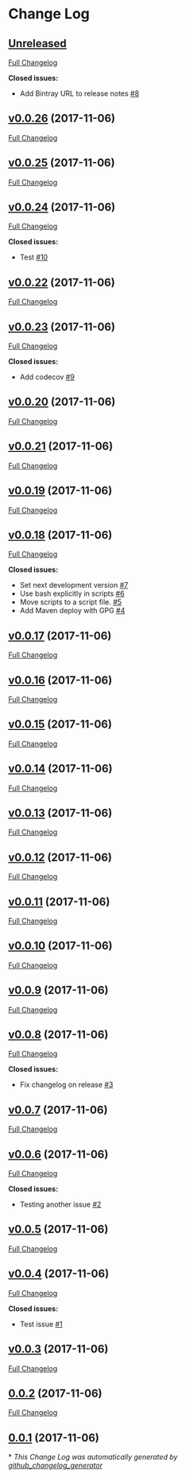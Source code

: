 # Change Log

## [Unreleased](https://github.com/donovanmuller/test-minishift-travis/tree/HEAD)

[Full Changelog](https://github.com/donovanmuller/test-minishift-travis/compare/v0.0.26...HEAD)

**Closed issues:**

- Add Bintray URL to release notes [\#8](https://github.com/donovanmuller/test-minishift-travis/issues/8)

## [v0.0.26](https://github.com/donovanmuller/test-minishift-travis/tree/v0.0.26) (2017-11-06)
[Full Changelog](https://github.com/donovanmuller/test-minishift-travis/compare/v0.0.25...v0.0.26)

## [v0.0.25](https://github.com/donovanmuller/test-minishift-travis/tree/v0.0.25) (2017-11-06)
[Full Changelog](https://github.com/donovanmuller/test-minishift-travis/compare/v0.0.24...v0.0.25)

## [v0.0.24](https://github.com/donovanmuller/test-minishift-travis/tree/v0.0.24) (2017-11-06)
[Full Changelog](https://github.com/donovanmuller/test-minishift-travis/compare/v0.0.22...v0.0.24)

**Closed issues:**

- Test [\#10](https://github.com/donovanmuller/test-minishift-travis/issues/10)

## [v0.0.22](https://github.com/donovanmuller/test-minishift-travis/tree/v0.0.22) (2017-11-06)
[Full Changelog](https://github.com/donovanmuller/test-minishift-travis/compare/v0.0.23...v0.0.22)

## [v0.0.23](https://github.com/donovanmuller/test-minishift-travis/tree/v0.0.23) (2017-11-06)
[Full Changelog](https://github.com/donovanmuller/test-minishift-travis/compare/v0.0.20...v0.0.23)

**Closed issues:**

- Add codecov [\#9](https://github.com/donovanmuller/test-minishift-travis/issues/9)

## [v0.0.20](https://github.com/donovanmuller/test-minishift-travis/tree/v0.0.20) (2017-11-06)
[Full Changelog](https://github.com/donovanmuller/test-minishift-travis/compare/v0.0.21...v0.0.20)

## [v0.0.21](https://github.com/donovanmuller/test-minishift-travis/tree/v0.0.21) (2017-11-06)
[Full Changelog](https://github.com/donovanmuller/test-minishift-travis/compare/v0.0.19...v0.0.21)

## [v0.0.19](https://github.com/donovanmuller/test-minishift-travis/tree/v0.0.19) (2017-11-06)
[Full Changelog](https://github.com/donovanmuller/test-minishift-travis/compare/v0.0.18...v0.0.19)

## [v0.0.18](https://github.com/donovanmuller/test-minishift-travis/tree/v0.0.18) (2017-11-06)
[Full Changelog](https://github.com/donovanmuller/test-minishift-travis/compare/v0.0.17...v0.0.18)

**Closed issues:**

- Set next development version [\#7](https://github.com/donovanmuller/test-minishift-travis/issues/7)
- Use bash explicitly in scripts [\#6](https://github.com/donovanmuller/test-minishift-travis/issues/6)
- Move scripts to a script file. [\#5](https://github.com/donovanmuller/test-minishift-travis/issues/5)
- Add Maven deploy with GPG [\#4](https://github.com/donovanmuller/test-minishift-travis/issues/4)

## [v0.0.17](https://github.com/donovanmuller/test-minishift-travis/tree/v0.0.17) (2017-11-06)
[Full Changelog](https://github.com/donovanmuller/test-minishift-travis/compare/v0.0.16...v0.0.17)

## [v0.0.16](https://github.com/donovanmuller/test-minishift-travis/tree/v0.0.16) (2017-11-06)
[Full Changelog](https://github.com/donovanmuller/test-minishift-travis/compare/v0.0.15...v0.0.16)

## [v0.0.15](https://github.com/donovanmuller/test-minishift-travis/tree/v0.0.15) (2017-11-06)
[Full Changelog](https://github.com/donovanmuller/test-minishift-travis/compare/v0.0.14...v0.0.15)

## [v0.0.14](https://github.com/donovanmuller/test-minishift-travis/tree/v0.0.14) (2017-11-06)
[Full Changelog](https://github.com/donovanmuller/test-minishift-travis/compare/v0.0.13...v0.0.14)

## [v0.0.13](https://github.com/donovanmuller/test-minishift-travis/tree/v0.0.13) (2017-11-06)
[Full Changelog](https://github.com/donovanmuller/test-minishift-travis/compare/v0.0.12...v0.0.13)

## [v0.0.12](https://github.com/donovanmuller/test-minishift-travis/tree/v0.0.12) (2017-11-06)
[Full Changelog](https://github.com/donovanmuller/test-minishift-travis/compare/v0.0.11...v0.0.12)

## [v0.0.11](https://github.com/donovanmuller/test-minishift-travis/tree/v0.0.11) (2017-11-06)
[Full Changelog](https://github.com/donovanmuller/test-minishift-travis/compare/v0.0.10...v0.0.11)

## [v0.0.10](https://github.com/donovanmuller/test-minishift-travis/tree/v0.0.10) (2017-11-06)
[Full Changelog](https://github.com/donovanmuller/test-minishift-travis/compare/v0.0.9...v0.0.10)

## [v0.0.9](https://github.com/donovanmuller/test-minishift-travis/tree/v0.0.9) (2017-11-06)
[Full Changelog](https://github.com/donovanmuller/test-minishift-travis/compare/v0.0.8...v0.0.9)

## [v0.0.8](https://github.com/donovanmuller/test-minishift-travis/tree/v0.0.8) (2017-11-06)
[Full Changelog](https://github.com/donovanmuller/test-minishift-travis/compare/v0.0.7...v0.0.8)

**Closed issues:**

- Fix changelog on release [\#3](https://github.com/donovanmuller/test-minishift-travis/issues/3)

## [v0.0.7](https://github.com/donovanmuller/test-minishift-travis/tree/v0.0.7) (2017-11-06)
[Full Changelog](https://github.com/donovanmuller/test-minishift-travis/compare/v0.0.6...v0.0.7)

## [v0.0.6](https://github.com/donovanmuller/test-minishift-travis/tree/v0.0.6) (2017-11-06)
[Full Changelog](https://github.com/donovanmuller/test-minishift-travis/compare/v0.0.5...v0.0.6)

**Closed issues:**

- Testing another issue [\#2](https://github.com/donovanmuller/test-minishift-travis/issues/2)

## [v0.0.5](https://github.com/donovanmuller/test-minishift-travis/tree/v0.0.5) (2017-11-06)
[Full Changelog](https://github.com/donovanmuller/test-minishift-travis/compare/v0.0.4...v0.0.5)

## [v0.0.4](https://github.com/donovanmuller/test-minishift-travis/tree/v0.0.4) (2017-11-06)
[Full Changelog](https://github.com/donovanmuller/test-minishift-travis/compare/v0.0.3...v0.0.4)

**Closed issues:**

- Test issue  [\#1](https://github.com/donovanmuller/test-minishift-travis/issues/1)

## [v0.0.3](https://github.com/donovanmuller/test-minishift-travis/tree/v0.0.3) (2017-11-06)
[Full Changelog](https://github.com/donovanmuller/test-minishift-travis/compare/0.0.2...v0.0.3)

## [0.0.2](https://github.com/donovanmuller/test-minishift-travis/tree/0.0.2) (2017-11-06)
[Full Changelog](https://github.com/donovanmuller/test-minishift-travis/compare/0.0.1...0.0.2)

## [0.0.1](https://github.com/donovanmuller/test-minishift-travis/tree/0.0.1) (2017-11-06)


\* *This Change Log was automatically generated by [github_changelog_generator](https://github.com/skywinder/Github-Changelog-Generator)*